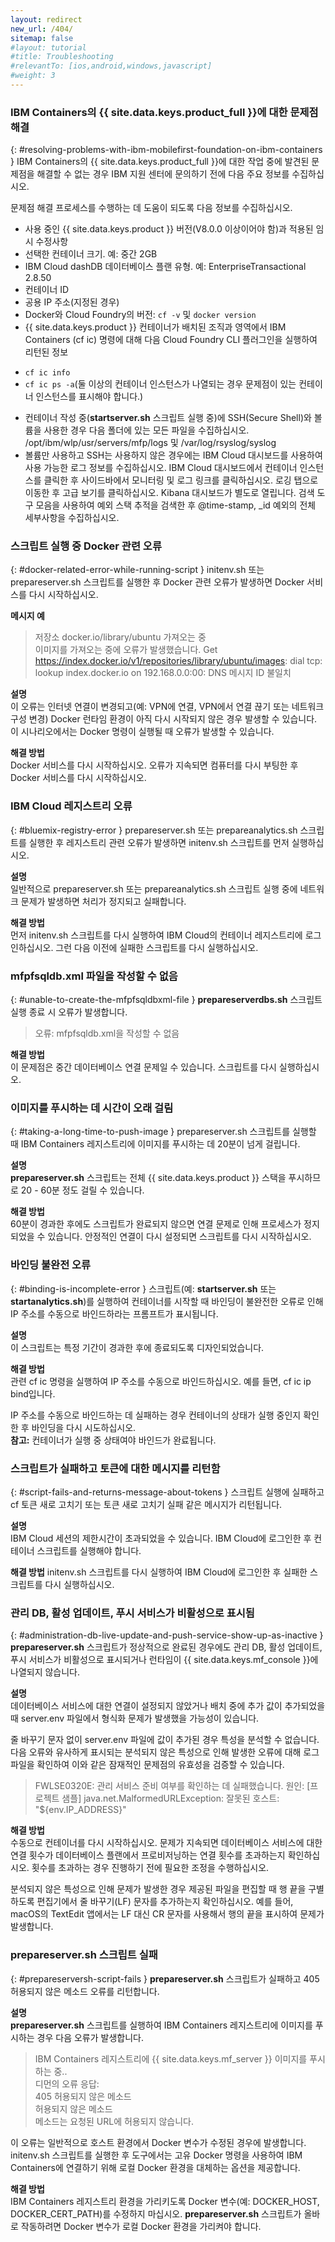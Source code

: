 ```yaml
---
layout: redirect
new_url: /404/
sitemap: false
#layout: tutorial
#title: Troubleshooting
#relevantTo: [ios,android,windows,javascript]
#weight: 3
---
```

<!-- NLS_CHARSET=UTF-8 -->
### IBM Containers의 {{ site.data.keys.product_full }}에 대한 문제점 해결
{: #resolving-problems-with-ibm-mobilefirst-foundation-on-ibm-containers }
IBM Containers의 {{ site.data.keys.product_full }}에 대한 작업 중에 발견된 문제점을 해결할 수 없는 경우 IBM 지원 센터에 문의하기 전에 다음 주요 정보를 수집하십시오.

문제점 해결 프로세스를 수행하는 데 도움이 되도록 다음 정보를 수집하십시오.

* 사용 중인 {{ site.data.keys.product }} 버전(V8.0.0 이상이어야 함)과 적용된 임시 수정사항
* 선택한 컨테이너 크기. 예: 중간 2GB
* IBM Cloud dashDB 데이터베이스 플랜 유형. 예: EnterpriseTransactional 2.8.50
* 컨테이너 ID
* 공용 IP 주소(지정된 경우)
* Docker와 Cloud Foundry의 버전: `cf -v` 및 `docker version`
* {{ site.data.keys.product }} 컨테이너가 배치된 조직과 영역에서 IBM Containers (cf ic) 명령에 대해 다음 Cloud Foundry CLI 플러그인을 실행하여 리턴된 정보
 - `cf ic info`
 - `cf ic ps -a`(둘 이상의 컨테이너 인스턴스가 나열되는 경우 문제점이 있는 컨테이너 인스턴스를 표시해야 합니다.)
* 컨테이너 작성 중(**startserver.sh** 스크립트 실행 중)에 SSH(Secure Shell)와 볼륨을 사용한 경우 다음 폴더에 있는 모든 파일을 수집하십시오. /opt/ibm/wlp/usr/servers/mfp/logs 및 /var/log/rsyslog/syslog
* 볼륨만 사용하고 SSH는 사용하지 않은 경우에는 IBM Cloud 대시보드를 사용하여 사용 가능한 로그 정보를 수집하십시오. IBM Cloud 대시보드에서 컨테이너 인스턴스를 클릭한 후 사이드바에서 모니터링 및 로그 링크를 클릭하십시오. 로깅 탭으로 이동한 후 고급 보기를 클릭하십시오. Kibana 대시보드가 별도로 열립니다. 검색 도구 모음을 사용하여 예외 스택 추적을 검색한 후 @time-stamp, _id 예외의 전체 세부사항을 수집하십시오.

### 스크립트 실행 중 Docker 관련 오류
{: #docker-related-error-while-running-script }
initenv.sh 또는 prepareserver.sh 스크립트를 실행한 후 Docker 관련 오류가 발생하면 Docker 서비스를 다시 시작하십시오.

**메시지 예**

> 저장소 docker.io/library/ubuntu 가져오는 중  
>이미지를 가져오는 중에 오류가 발생했습니다. Get https://index.docker.io/v1/repositories/library/ubuntu/images: dial tcp: lookup index.docker.io on 192.168.0.0:00: DNS 메시지 ID 불일치

**설명**  
이 오류는 인터넷 연결이 변경되고(예: VPN에 연결, VPN에서 연결 끊기 또는 네트워크 구성 변경) Docker 런타임 환경이 아직 다시 시작되지 않은 경우 발생할 수 있습니다. 이 시나리오에서는 Docker 명령이 실행될 때 오류가 발생할 수 있습니다.

**해결 방법**  
Docker 서비스를 다시 시작하십시오. 오류가 지속되면 컴퓨터를 다시 부팅한 후 Docker 서비스를 다시 시작하십시오.

### IBM Cloud 레지스트리 오류
{: #bluemix-registry-error }
prepareserver.sh 또는 prepareanalytics.sh 스크립트를 실행한 후 레지스트리 관련 오류가 발생하면 initenv.sh 스크립트를 먼저 실행하십시오.

**설명**  
일반적으로 prepareserver.sh 또는 prepareanalytics.sh 스크립트 실행 중에 네트워크 문제가 발생하면 처리가 정지되고 실패합니다.

**해결 방법**  
먼저 initenv.sh 스크립트를 다시 실행하여 IBM Cloud의 컨테이너 레지스트리에 로그인하십시오. 그런 다음 이전에 실패한 스크립트를 다시 실행하십시오.

### mfpfsqldb.xml 파일을 작성할 수 없음
{: #unable-to-create-the-mfpfsqldbxml-file }
**prepareserverdbs.sh** 스크립트 실행 종료 시 오류가 발생합니다.

> 오류: mfpfsqldb.xml을 작성할 수 없음

**해결 방법**  
이 문제점은 중간 데이터베이스 연결 문제일 수 있습니다. 스크립트를 다시 실행하십시오.

### 이미지를 푸시하는 데 시간이 오래 걸림
{: #taking-a-long-time-to-push-image }
prepareserver.sh 스크립트를 실행할 때 IBM Containers 레지스트리에 이미지를 푸시하는 데 20분이 넘게 걸립니다.

**설명**  
**prepareserver.sh** 스크립트는 전체 {{ site.data.keys.product }} 스택을 푸시하므로 20 - 60분 정도 걸릴 수 있습니다.

**해결 방법**  
60분이 경과한 후에도 스크립트가 완료되지 않으면 연결 문제로 인해 프로세스가 정지되었을 수 있습니다. 안정적인 연결이 다시 설정되면 스크립트를 다시 시작하십시오.

### 바인딩 불완전 오류
{: #binding-is-incomplete-error }
스크립트(예: **startserver.sh** 또는 **startanalytics.sh**)를 실행하여 컨테이너를 시작할 때 바인딩이 불완전한 오류로 인해 IP 주소를 수동으로 바인드하라는 프롬프트가 표시됩니다.

**설명**  
이 스크립트는 특정 기간이 경과한 후에 종료되도록 디자인되었습니다.

**해결 방법**  
관련 cf ic 명령을 실행하여 IP 주소를 수동으로 바인드하십시오. 예를 들면, cf ic ip bind입니다.

IP 주소를 수동으로 바인드하는 데 실패하는 경우 컨테이너의 상태가 실행 중인지 확인한 후 바인딩을 다시 시도하십시오.  
**참고:** 컨테이너가 실행 중 상태여야 바인드가 완료됩니다.

### 스크립트가 실패하고 토큰에 대한 메시지를 리턴함
{: #script-fails-and-returns-message-about-tokens }
스크립트 실행에 실패하고 cf 토큰 새로 고치기 또는 토큰 새로 고치기 실패 같은 메시지가 리턴됩니다.

**설명**  
IBM Cloud 세션의 제한시간이 초과되었을 수 있습니다. IBM Cloud에 로그인한 후 컨테이너 스크립트를 실행해야 합니다.

**해결 방법**
initenv.sh 스크립트를 다시 실행하여 IBM Cloud에 로그인한 후 실패한 스크립트를 다시 실행하십시오.

### 관리 DB, 활성 업데이트, 푸시 서비스가 비활성으로 표시됨
{: #administration-db-live-update-and-push-service-show-up-as-inactive }
**prepareserver.sh** 스크립트가 정상적으로 완료된 경우에도 관리 DB, 활성 업데이트, 푸시 서비스가 비활성으로 표시되거나 런타임이 {{ site.data.keys.mf_console }}에 나열되지 않습니다.

**설명**  
데이터베이스 서비스에 대한 연결이 설정되지 않았거나 배치 중에 추가 값이 추가되었을 때 server.env 파일에서 형식화 문제가 발생했을 가능성이 있습니다.

줄 바꾸기 문자 없이 server.env 파일에 값이 추가된 경우 특성을 분석할 수 없습니다. 다음 오류와 유사하게 표시되는 분석되지 않은 특성으로 인해 발생한 오류에 대해 로그 파일을 확인하여 이와 같은 잠재적인 문제점의 유효성을 검증할 수 있습니다.

> FWLSE0320E: 관리 서비스 준비 여부를 확인하는 데 실패했습니다. 원인: [프로젝트 샘플] java.net.MalformedURLException: 잘못된 호스트: "${env.IP_ADDRESS}"

**해결 방법**  
수동으로 컨테이너를 다시 시작하십시오. 문제가 지속되면 데이터베이스 서비스에 대한 연결 횟수가 데이터베이스 플랜에서 프로비저닝하는 연결 횟수를 초과하는지 확인하십시오. 횟수를 초과하는 경우 진행하기 전에 필요한 조정을 수행하십시오.

분석되지 않은 특성으로 인해 문제가 발생한 경우 제공된 파일을 편집할 때 행 끝을 구별하도록 편집기에서 줄 바꾸기(LF) 문자를 추가하는지 확인하십시오. 예를 들어, macOS의 TextEdit 앱에서는 LF 대신 CR 문자를 사용해서 행의 끝을 표시하여 문제가 발생합니다.

### prepareserver.sh 스크립트 실패
{: #prepareserversh-script-fails }
**prepareserver.sh** 스크립트가 실패하고 405 허용되지 않은 메소드 오류를 리턴합니다.

**설명**  
**prepareserver.sh** 스크립트를 실행하여 IBM Containers 레지스트리에 이미지를 푸시하는 경우 다음 오류가 발생합니다.

> IBM Containers 레지스트리에 {{ site.data.keys.mf_server }} 이미지를 푸시하는 중..  
> 디먼의 오류 응답:  
> 405 허용되지 않은 메소드  
> 허용되지 않은 메소드  
> 메소드는 요청된 URL에 허용되지 않습니다.

이 오류는 일반적으로 호스트 환경에서 Docker 변수가 수정된 경우에 발생합니다. initenv.sh 스크립트를 실행한 후 도구에서는 고유 Docker 명령을 사용하여 IBM Containers에 연결하기 위해 로컬 Docker 환경을 대체하는 옵션을 제공합니다.

**해결 방법**  
IBM Containers 레지스트리 환경을 가리키도록 Docker 변수(예: DOCKER\_HOST, DOCKER\_CERT\_PATH)를 수정하지 마십시오. **prepareserver.sh** 스크립트가 올바로 작동하려면 Docker 변수가 로컬 Docker 환경을 가리켜야 합니다.
